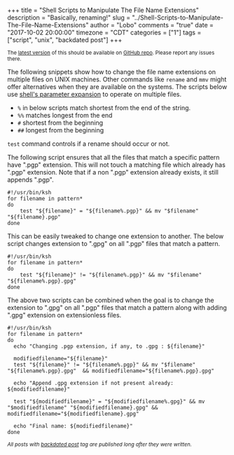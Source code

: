 +++
title = "Shell Scripts to Manipulate The File Name Extensions"
description = "Basically, renaming!"
slug = "../Shell-Scripts-to-Manipulate-The-File-Name-Extensions"
author = "Lobo"
comments = "true"
date = "2017-10-02 20:00:00"
timezone = "CDT"
categories = ["1"]
tags = ["script", "unix", "backdated post"]
+++

<small>The [latest version](https://github.com/lobopraveen/gists/blob/master/unix/filename_extension_manipulation.md) of this should be available on [GitHub repo](https://github.com/lobopraveen/gists). Please report any issues there.</small>

The following snippets show how to change the file name extensions on multiple files on UNIX machines. Other commands like `rename` and `mmv` might offer alternatives when they are available on the systems. The scripts below use [shell's parameter expansion](https://www.gnu.org/software/bash/manual/html_node/Shell-Parameter-Expansion.html) to operate on multiple files.

- `%` in below scripts match shortest from the end of the string.
- `%%` matches longest from the end
- `#` shortest from the beginning
- `##` longest from the beginning    

`test` command controls if a rename should occur or not.

The following script ensures that all the files that match a specific pattern have ".pgp" extension. This will not touch a matching file which already has ".pgp" extension. Note that if a non ".pgp" extension already exists, it still appends ".pgp".     

```ksh
#!/usr/bin/ksh
for filename in pattern*
do
    test "${filename}" = "${filename%.pgp}" && mv "$filename" "${filename}.pgp"
done
```

This can be easily tweaked to change one extension to another. The below script changes extension to ".gpg" on all ".pgp" files that match a pattern.


```ksh
#!/usr/bin/ksh
for filename in pattern*
do
    test "${filename}" != "${filename%.pgp}" && mv "$filename" "${filename%.pgp}.gpg"
done
```

The above two scripts can be combined when the goal is to change the extension to ".gpg" on all ".pgp" files that match a pattern along with adding ".gpg" extension on extensionless files.

```ksh
#!/usr/bin/ksh
for filename in pattern*
do    
  echo "Changing .pgp extension, if any, to .gpg : ${filename}"

  modifiedfilename="${filename}"  
  test "${filename}" != "${filename%.pgp}" && mv "$filename" "${filename%.pgp}.gpg"  && modifiedfilename="${filename%.pgp}.gpg"

  echo "Append .gpg extension if not present already: ${modifiedfilename}"

  test "${modifiedfilename}" = "${modifiedfilename%.gpg}" && mv "$modifiedfilename" "${modifiedfilename}.gpg" && modifiedfilename="${modifiedfilename}.gpg"

  echo "Final name: ${modifiedfilename}"
done
```


<small>_All posts with [backdated post](/tags/backdated-post) tag are published long after they were written._</small>
